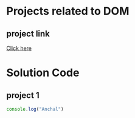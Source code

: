 # Projects related to DOM
## project link
[Click here](https://stackblitz.com/~/github.com/Anchalhdpandey/js-practice-harshit?file=Projects/projectsets.md)


# Solution Code

## project 1 

```javascript
console.log("Anchal")
```